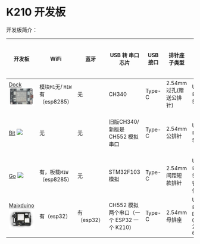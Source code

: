 K210 开发板
============

开发板简介：

| 开发板 | WiFi | 蓝牙 | USB 转 串口芯片 | USB 接口 | 排针座子类型| 供电 | 摄像头接口 | 屏幕接口 | 板载单麦 | 加速度计 | 音频功放 | Micro SD 卡槽 | 内存大小 | Flash 大小 |
| ----- |  ---- | --- | -------------- | ------- | --------- | --- | -------- | ------- | ------- | ------ | ------- | ------------ | ------- | --------- |
| [Dock](dock.md)  ![](../../../assets/Dan_Dock.png) | 模块`M1`无/ `M1W`有（esp8285） | 无 |  CH340 | Type-C | 2.54mm 过孔(赠送公排针) | USB供电/外接5V供电 | FPC座子 | FPC座子 | 有 | 无 | PAM8403 双声道 | 有，短体座子 | 6+2MB | 16MB|
| [Bit](bit.md)  ![](../../../assets/BiT.png) | 无 | 无 |  旧版CH340/新版是 CH552 模拟串口 | Type-C | 2.54mm公排针 | USB供电/外接5V供电 | FPC座子 | FPC座子 | 旧版无/新版有 | 无 | 无 | 有，自锁式 | 6+2MB | 16MB|
| [Go](go.md)  ![](../../../assets/Go.jpg) | 有，板载`M1W`（esp8285） | 无 |  STM32F103模拟 | Type-C | 2.54mm 间距短款排针 | USB供电/外接5V供电/锂电池供电 | FPC座子 | FPC座子 | 有 | MSA300 | PAM8403 双声道 | 有，自锁式 | 6+2MB | 16MB|
| [Maixduino](maixduino.md) ![](../../../assets/maixduino_0.png) | 有（esp32） | 有（esp32） |  CH552 模拟两个串口（一个 ESP32 一个 K210） | Type-C | 2.54mm 母排座 | USB供电 / DC-050 2.1mm 6V~12V | FPC座子 | FPC座子 | 有 | 无 | NS4150 单声道 + 1.25mm 座子 | 有，短体座子 | 6+2MB | 16MB|

